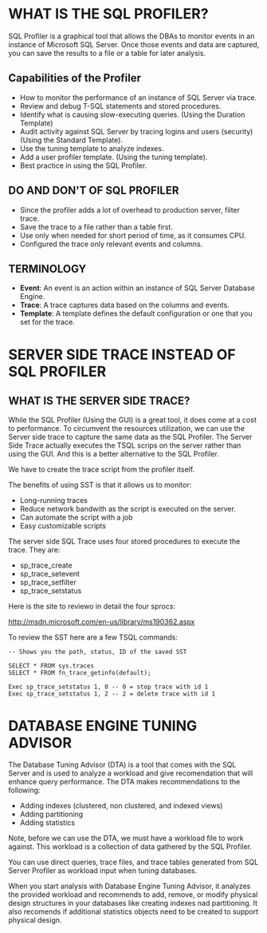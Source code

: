 # WHAT IS THE SQL PROFILER?

SQL Profiler is a graphical tool that allows the DBAs to monitor events in an instance of Microsoft SQL Server. Once those events and data are captured, you can save the results to a file or a table for later analysis.

## Capabilities of the Profiler

- How to monitor the performance of an instance of SQL Server via trace.
- Review and debug T-SQL statements and stored procedures.
- Identify what is causing slow-executing queries. (Using the Duration Template)
- Audit activity against SQL Server by tracing logins and users (security) (Using the Standard Template).
- Use the tuning template to analyze indexes.
- Add a user profiler template. (Using the tuning template).
- Best practice in using the SQL Profiler.

## DO AND DON'T OF SQL PROFILER

- Since the profiler adds a lot of overhead to production server, filter trace.
- Save the trace to a file rather than a table first.
- Use only when needed for short period of time, as it consumes CPU.
- Configured the trace only relevant events and columns.

## TERMINOLOGY

- **Event**: An event is an action within an instance of SQL Server Database Engine.
- **Trace**: A trace captures data based on the columns and events.
- **Template**: A template defines the default configuration or one that you set for the trace.

# SERVER SIDE TRACE INSTEAD OF SQL PROFILER

## WHAT IS THE SERVER SIDE TRACE?

While the SQL Profiler (Using the GUI) is a great tool, it does come at a cost to performance. To circumvent the resources utilization, we can use the Server side trace to capture the same data as the SQL Profiler. The Server Side Trace actually executes the TSQL scrips on the server rather than using the GUI. And this is a better alternative to the SQL Profiler.

We have to create the trace script from the profiler itself.

The benefits of using SST is that it allows us to monitor:
- Long-running traces
- Reduce network bandwith as the script is executed on the server.
- Can automate the script with a job
- Easy customizable scripts

The server side SQL Trace uses four stored procedures to execute the trace. They are:

- sp_trace_create
- sp_trace_setevent
- sp_trace_setfilter
- sp_trace_setstatus

Here is the site to reviewo in detail the four sprocs:

http://msdn.microsoft.com/en-us/library/ms190362.aspx

To review the SST here are a few TSQL commands:

```
-- Shows you the path, status, ID of the saved SST

SELECT * FROM sys.traces
SELECT * FROM fn_trace_getinfo(default);

Exec sp_trace_setstatus 1, 0 -- 0 = stop trace with id 1
Exec sp_trace_setstatus 1, 2 -- 2 = delete trace with id 1
```

# DATABASE ENGINE TUNING ADVISOR

The Database Tuning Advisor (DTA) is a tool that comes with the SQL Server and is used to analyze a workload and give recomendation that will enhance query performance. The DTA makes recommendations to the following:

- Adding indexes (clustered, non clustered, and indexed views)
- Adding partitioning
- Adding statistics

Note, before we can use the DTA, we must have a workload file to work against. This workload is a collection of data gathered by the SQL Profiler.

You can use direct queries, trace files, and trace tables generated from SQL Server Profiler as workload input when tuning databases.

When you start analysis with Database Engine Tuning Advisor, it analyzes the provided workload and recommends to add, remove, or modify physical design structures in your databases like creating indexes nad partitioning. It also recomends if additional statistics objects need to be created to support physical design.